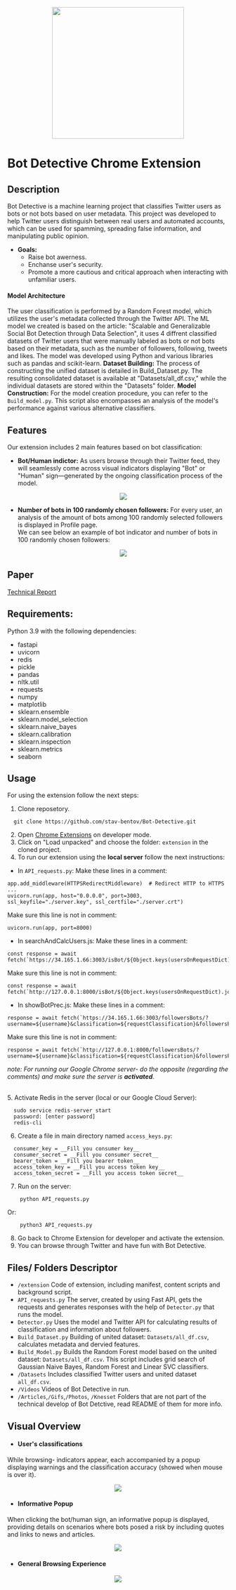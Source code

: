 <p align="center">
  <img src="Photos/logo_img.png" width="300" />
</p>  

# Bot Detective Chrome Extension

## Description
Bot Detective is a machine learning project that classifies Twitter users as bots or not bots based on user metadata. This project was developed to help Twitter users distinguish between real users and automated accounts, which can be used for spamming, spreading false information, and manipulating public opinion.

- **Goals:**
  - Raise bot awerness.
  - Enchanse user's security.
  - Promote a more cautious and critical approach when interacting with unfamiliar users.

#### Model Architecture
The user classification is performed by a Random Forest model, which utilizes the user's metadata collected through the Twitter API.
The ML model we created is based on the article: "Scalable and Generalizable Social Bot Detection through Data Selection", it uses 4 diffrent classified datasets of Twitter users that were manually labeled as bots or not bots based on their metadata, such as the number of followers, following, tweets and likes.
The model was developed using Python and various libraries such as pandas and scikit-learn. 
**Dataset Building:**  The process of constructing the unified dataset is detailed in Build_Dataset.py. The resulting consolidated dataset is available at "Datasets/all_df.csv," while the individual datasets are stored within the "Datasets" folder.
**Model Construction:** For the model creation procedure, you can refer to the `Build_model.py`. This script also encompasses an analysis of the model's performance against various alternative classifiers.

## Features
Our extension includes 2 main features based on bot classification:
- **Bot/Human indictor:** As users browse through their Twitter feed, they will seamlessly come across visual indicators displaying "Bot" or "Human" sign—generated by the ongoing classification process of the model.<br/> <p align="center">  <img src="https://github.com/stav-bentov/Twitter-Bot-Detector/blob/main/Photos/bot%20human%20visualisation.png" align="center"> </p>  
- **Number of bots in 100 randomly chosen followers:** For every user, an analysis of the amount of bots among 100 randomly selected followers is displayed in Profile page.<br/> We can see below an example of bot indicator and number of bots in 100 randomly chosen followers:<p align="center"><img src="https://github.com/stav-bentov/Twitter-Bot-Detector/blob/main/Gifs/bot%20and%20followers.gif"></p>

## Paper
[Technical Report](https://github.com/stav-bentov/Bot-Detective/blob/main/Project%20Documents/Bot_Detective_Technical_Report.pdf)

## Requirements:
Python 3.9 with the following dependencies:
- fastapi
- uvicorn
- redis
- pickle
- pandas
- nltk.util
- requests
- numpy
- matplotlib
- sklearn.ensemble
- sklearn.model_selection
- sklearn.naive_bayes
- sklearn.calibration
- sklearn.inspection
- sklearn.metrics
- seaborn

## Usage
For using the extension follow the next steps:
1. Clone reposetory.
```
  git clone https://github.com/stav-bentov/Bot-Detective.git
```
2. Open [Chrome Extensions](chrome://extensions/) on developer mode.
3. Click on "Load unpacked" and choose the folder: `extension` in the cloned project.
4. To run our extension using the **local server** follow the next instructions:
- In `API_requests.py`:
Make these lines in a comment:
```
app.add_middleware(HTTPSRedirectMiddleware)  # Redirect HTTP to HTTPS
...
uvicorn.run(app, host="0.0.0.0", port=3003, ssl_keyfile="./server.key", ssl_certfile="./server.crt")
```
Make sure this line is not in comment:
```
uvicorn.run(app, port=8000)
```
- In searchAndCalcUsers.js:
Make these lines in a comment:
``` 
const response = await fetch(`https://34.165.1.66:3003/isBot/${Object.keys(usersOnRequestDict).join(',')}`);
```
Make sure this line is not in comment:
```
const response = await fetch(`http://127.0.0.1:8000/isBot/${Object.keys(usersOnRequestDict).join(',')}`);
```
- In showBotPrec.js:
Make these lines in a comment:
```
response = await fetch(`https://34.165.1.66:3003/followersBots/?username=${username}&classification=${requestClassification}&followersPrec=${requestFollowersPrec}`);
```
Make sure this line is not in comment:
```
response = await fetch(`http://127.0.0.1:8000/followersBots/?username=${username}&classification=${requestClassification}&followersPrec=${requestFollowersPrec}`);
```
*note: For running our Google Chrome server- do the opposite (regarding the comments) and make sure the server is **activated***.

<br/>5. Activate Redis in the server (local or our Google Cloud Server):
```
  sudo service redis-server start
  password: [enter password]
  redis-cli
```
6. Create a file in main directory named `access_keys.py`:
```
  consumer_key = __Fill you consumer key__
  consumer_secret = __Fill you consumer secret__
  bearer_token = __Fill you bearer token__
  access_token_key = __Fill you access token key__
  access_token_secret = __Fill you access token secret__
```
7. Run on the server:
``` 
    python API_requests.py
```
Or:
```
    python3 API_requests.py
```
8. Go back to Chrome Extension for developer and activate the extension.
9. You can browse through Twitter and have fun with Bot Detective.

## Files/ Folders Descriptor
- `/extension` Code of extension, including manifest, content scripts and background script.
- `API_requests.py` The server, created by using Fast API, gets the requests and generates responses with the help of `Detector.py` that runs the model. 
- `Detector.py` Uses the model and Twitter API for calculating results of classification and information about followers. 
- `Build_Dataset.py` Building of united dataset: `Datasets/all_df.csv`, calculates metadata and dervied features.
- `Build_Model.py` Builds the Random Forest model based on the united dataset: `Datasets/all_df.csv`. This script includes grid search of Gaussian Naive Bayes, Random Forest and Linear SVC classifiers. 
- `/Datasets` Includes classified Twitter users and united dataset `all_df.csv`.
- `/Videos` Videos of Bot Detective in run.
- `/Articles`,`/Gifs`,`/Photos`, `/Knesset` Folders that are not part of the technical develop of Bot Detctive, read README of them for more info.

## Visual Overview
- #### User's classifications
While browsing- indicators appear, each accompanied by a popup displaying warnings and the classification accuracy (showed when mouse is over it).
<p align="center">  <img src="Gifs/bots in reposted by.gif" align="center"> </p> 

- #### Informative Popup
When clicking the bot/human sign, an informative popup is displayed, providing details on scenarios where bots posed a risk by including quotes and links to news and articles.
<p align="center">  <img src="Gifs/informativePopup.gif" align="center"> </p> 

- #### General Browsing Experience
<p align="center">  <img src="Gifs/part action gif.gif" align="center"> </p> 
